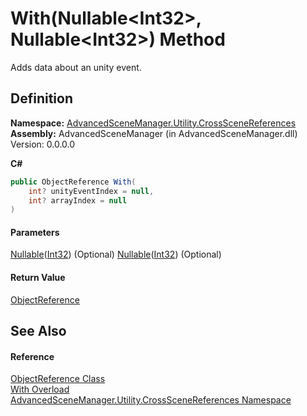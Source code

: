 # With(Nullable\<Int32>, Nullable\<Int32>) Method

Adds data about an unity event.

## Definition

**Namespace:** [AdvancedSceneManager.Utility.CrossSceneReferences](N_AdvancedSceneManager_Utility_CrossSceneReferences.md)\
**Assembly:** AdvancedSceneManager (in AdvancedSceneManager.dll) Version: 0.0.0.0

**C#**

```c#
public ObjectReference With(
	int? unityEventIndex = null,
	int? arrayIndex = null
)
```

#### Parameters

&#x20; [Nullable](https://learn.microsoft.com/dotnet/api/system.nullable-1)([Int32](https://learn.microsoft.com/dotnet/api/system.int32))  (Optional)   [Nullable](https://learn.microsoft.com/dotnet/api/system.nullable-1)([Int32](https://learn.microsoft.com/dotnet/api/system.int32))  (Optional)&#x20;

#### Return Value

[ObjectReference](T_AdvancedSceneManager_Utility_CrossSceneReferences_ObjectReference.md)

## See Also

#### Reference

[ObjectReference Class](T_AdvancedSceneManager_Utility_CrossSceneReferences_ObjectReference.md)\
[With Overload](Overload_AdvancedSceneManager_Utility_CrossSceneReferences_ObjectReference_With.md)\
[AdvancedSceneManager.Utility.CrossSceneReferences Namespace](N_AdvancedSceneManager_Utility_CrossSceneReferences.md)
